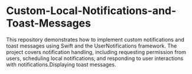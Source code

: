 # Custom-Local-Notifications-and-Toast-Messages
This repository demonstrates how to implement custom notifications and toast messages using Swift and the UserNotifications framework. The project covers notification handling, including requesting permission from users, scheduling local notifications, and responding to user interactions with notifications.Displaying toast messages.
